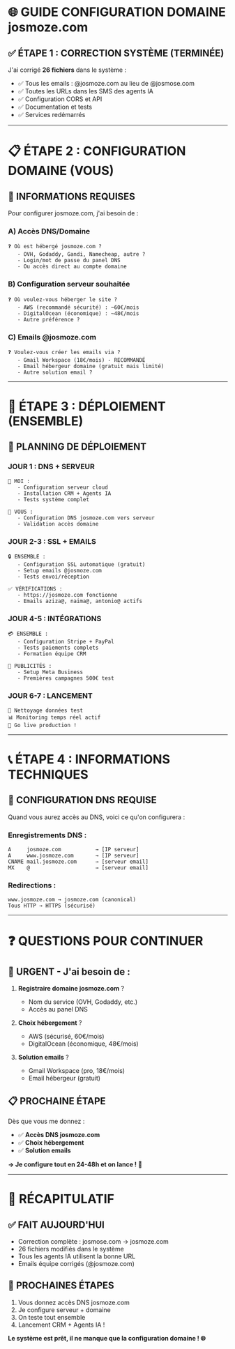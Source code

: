 # 🌐 **GUIDE CONFIGURATION DOMAINE josmoze.com**

## ✅ **ÉTAPE 1 : CORRECTION SYSTÈME (TERMINÉE)**

J'ai corrigé **26 fichiers** dans le système :
- ✅ Tous les emails : @josmoze.com au lieu de @josmose.com
- ✅ Toutes les URLs dans les SMS des agents IA
- ✅ Configuration CORS et API
- ✅ Documentation et tests
- ✅ Services redémarrés

---

# 📋 **ÉTAPE 2 : CONFIGURATION DOMAINE (VOUS)**

## **🔴 INFORMATIONS REQUISES**

Pour configurer josmoze.com, j'ai besoin de :

### **A) Accès DNS/Domaine**
```
❓ Où est hébergé josmoze.com ?
   - OVH, Godaddy, Gandi, Namecheap, autre ?
   - Login/mot de passe du panel DNS
   - Ou accès direct au compte domaine
```

### **B) Configuration serveur souhaitée**
```
❓ Où voulez-vous héberger le site ?
   - AWS (recommandé sécurité) : ~60€/mois
   - DigitalOcean (économique) : ~48€/mois  
   - Autre préférence ?
```

### **C) Emails @josmoze.com**
```
❓ Voulez-vous créer les emails via ?
   - Gmail Workspace (18€/mois) - RECOMMANDÉ
   - Email hébergeur domaine (gratuit mais limité)
   - Autre solution email ?
```

---

# 🚀 **ÉTAPE 3 : DÉPLOIEMENT (ENSEMBLE)**

## **📅 PLANNING DE DÉPLOIEMENT**

### **JOUR 1 : DNS + SERVEUR**
```
🔧 MOI :
   - Configuration serveur cloud
   - Installation CRM + Agents IA
   - Tests système complet

📧 VOUS :
   - Configuration DNS josmoze.com vers serveur
   - Validation accès domaine
```

### **JOUR 2-3 : SSL + EMAILS**
```
🔒 ENSEMBLE :
   - Configuration SSL automatique (gratuit)
   - Setup emails @josmoze.com
   - Tests envoi/réception

✅ VÉRIFICATIONS :
   - https://josmoze.com fonctionne
   - Emails aziza@, naima@, antonio@ actifs
```

### **JOUR 4-5 : INTÉGRATIONS**
```
💳 ENSEMBLE :
   - Configuration Stripe + PayPal
   - Tests paiements complets
   - Formation équipe CRM

🎯 PUBLICITÉS :
   - Setup Meta Business
   - Premières campagnes 500€ test
```

### **JOUR 6-7 : LANCEMENT**
```
🧹 Nettoyage données test
📊 Monitoring temps réel actif
🚀 Go live production !
```

---

# 📞 **ÉTAPE 4 : INFORMATIONS TECHNIQUES**

## **🔧 CONFIGURATION DNS REQUISE**

Quand vous aurez accès au DNS, voici ce qu'on configurera :

### **Enregistrements DNS :**
```
A     josmoze.com           → [IP serveur]
A     www.josmoze.com       → [IP serveur] 
CNAME mail.josmoze.com      → [serveur email]
MX    @                     → [serveur email]
```

### **Redirections :**
```
www.josmoze.com → josmoze.com (canonical)
Tous HTTP → HTTPS (sécurisé)
```

---

# ❓ **QUESTIONS POUR CONTINUER**

## **🔴 URGENT - J'ai besoin de :**

1. **Registraire domaine josmoze.com** ?
   - Nom du service (OVH, Godaddy, etc.)
   - Accès au panel DNS

2. **Choix hébergement** ?
   - AWS (sécurisé, 60€/mois)
   - DigitalOcean (économique, 48€/mois)

3. **Solution emails** ?
   - Gmail Workspace (pro, 18€/mois)
   - Email hébergeur (gratuit)

## **📋 PROCHAINE ÉTAPE**

Dès que vous me donnez :
- ✅ **Accès DNS josmoze.com** 
- ✅ **Choix hébergement**
- ✅ **Solution emails**

**→ Je configure tout en 24-48h et on lance ! 🚀**

---

# 🎯 **RÉCAPITULATIF**

## **✅ FAIT AUJOURD'HUI**
- Correction complète : josmose.com → josmoze.com
- 26 fichiers modifiés dans le système
- Tous les agents IA utilisent la bonne URL
- Emails équipe corrigés (@josmoze.com)

## **🔄 PROCHAINES ÉTAPES**
1. Vous donnez accès DNS josmoze.com
2. Je configure serveur + domaine  
3. On teste tout ensemble
4. Lancement CRM + Agents IA !

**Le système est prêt, il ne manque que la configuration domaine ! 🌐**